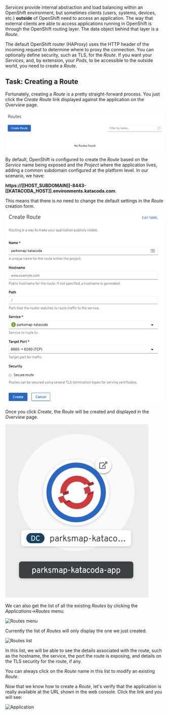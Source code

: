 _Services_ provide internal abstraction and load balancing within an OpenShift
environment, but sometimes clients (users, systems, devices, etc.) **outside**
of OpenShift need to access an application. The way that external clients are able
to access applications running in OpenShift is through the OpenShift routing layer.
The data object behind that layer is a _Route_.

The default OpenShift router (HAProxy) uses the HTTP header of the incoming
request to determine where to proxy the connection. You can optionally define
security, such as TLS, for the _Route_. If you want your _Services_, and, by
extension, your _Pods_,  to be accessible to the outside world, you need to
create a _Route_.

## Task: Creating a Route

Fortunately, creating a _Route_ is a pretty straight-forward process.  You just click
the *Create Route* link displayed against the application on the _Overview_ page.

![No route](../../assets/introduction/getting-started/5no-route.png)

By default, OpenShift is configured to create the _Route_ based on the _Service_ name being exposed and the _Project_ where the application lives, adding a common subdomain configured at the platform level. In our scenario, we have:

**https://[[HOST_SUBDOMAIN]]-8443-[[KATACODA_HOST]].environments.katacoda.com**.

This means that there is no need to change the default settings in the _Route_ creation form.

![Route form](../../assets/introduction/getting-started/5create-route.png)

Once you click _Create_, the _Route_ will be created and displayed in the _Overview_ page.

![Route created](../../assets/introduction/getting-started/5route-created.png)

We can also get the list of all the existing _Routes_ by clicking the _Applications->Routes_ menu:

![Routes menu](../../assets/introduction/getting-started/5routes-menu.png)

Currently the list of _Routes_ will only display the one we just created.

![Routes list](../../assets/introduction/getting-started/5routes-list.png)

In this list, we will be able to see the details associated with the route, such as the hostname, the service, the port the route is exposing, and details on the TLS security for the route, if any.

You can always click on the _Route_ name in this list to modify an existing _Route_.

Now that we know how to create a _Route_, let's verify that the  application is really available at the URL shown in the
web console. Click the link and you will see:

![Application](../../assets/introduction/getting-started/5parksmap-empty.png)